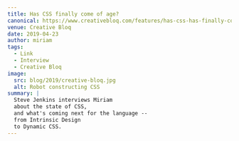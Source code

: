 ```yaml
---
title: Has CSS finally come of age?
canonical: https://www.creativebloq.com/features/has-css-has-finally-come-of-age
venue: Creative Bloq
date: 2019-04-23
author: miriam
tags:
  - Link
  - Interview
  - Creative Bloq
image:
  src: blog/2019/creative-bloq.jpg
  alt: Robot constructing CSS
summary: |
  Steve Jenkins interviews Miriam
  about the state of CSS,
  and what's coming next for the language --
  from Intrinsic Design
  to Dynamic CSS.
---
```

